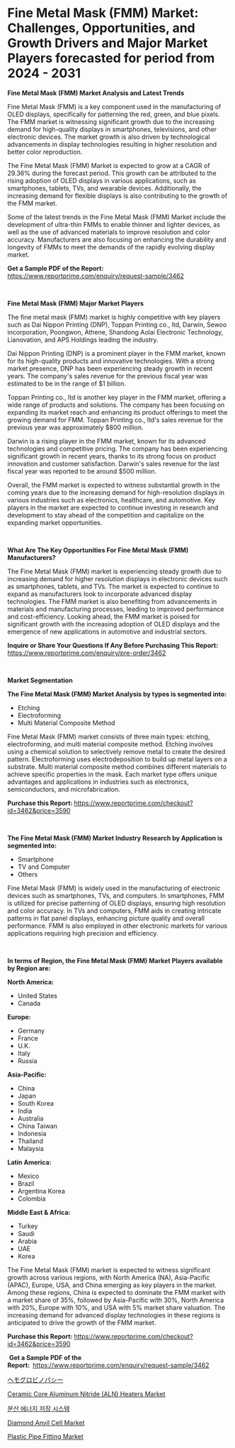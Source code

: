 <p><h1>Fine Metal Mask (FMM) Market: Challenges, Opportunities, and Growth Drivers and Major Market Players forecasted for period from 2024 - 2031</h1></p><p><strong>Fine Metal Mask (FMM) Market Analysis and Latest Trends</strong></p>
<p><p>Fine Metal Mask (FMM) is a key component used in the manufacturing of OLED displays, specifically for patterning the red, green, and blue pixels. The FMM market is witnessing significant growth due to the increasing demand for high-quality displays in smartphones, televisions, and other electronic devices. The market growth is also driven by technological advancements in display technologies resulting in higher resolution and better color reproduction.</p><p>The Fine Metal Mask (FMM) Market is expected to grow at a CAGR of 29.36% during the forecast period. This growth can be attributed to the rising adoption of OLED displays in various applications, such as smartphones, tablets, TVs, and wearable devices. Additionally, the increasing demand for flexible displays is also contributing to the growth of the FMM market.</p><p>Some of the latest trends in the Fine Metal Mask (FMM) Market include the development of ultra-thin FMMs to enable thinner and lighter devices, as well as the use of advanced materials to improve resolution and color accuracy. Manufacturers are also focusing on enhancing the durability and longevity of FMMs to meet the demands of the rapidly evolving display market.</p></p>
<p><strong>Get a Sample PDF of the Report:&nbsp;</strong> <a href="https://www.reportprime.com/enquiry/request-sample/3462">https://www.reportprime.com/enquiry/request-sample/3462</a></p>
<p>&nbsp;</p>
<p><strong>Fine Metal Mask (FMM) Major Market Players</strong></p>
<p><p>The fine metal mask (FMM) market is highly competitive with key players such as Dai Nippon Printing (DNP), Toppan Printing co., ltd, Darwin, Sewoo incorporation, Poongwon, Athene, Shandong Aolai Electronic Technology, Lianovation, and APS Holdings leading the industry.</p><p>Dai Nippon Printing (DNP) is a prominent player in the FMM market, known for its high-quality products and innovative technologies. With a strong market presence, DNP has been experiencing steady growth in recent years. The company's sales revenue for the previous fiscal year was estimated to be in the range of $1 billion.</p><p>Toppan Printing co., ltd is another key player in the FMM market, offering a wide range of products and solutions. The company has been focusing on expanding its market reach and enhancing its product offerings to meet the growing demand for FMM. Toppan Printing co., ltd's sales revenue for the previous year was approximately $800 million.</p><p>Darwin is a rising player in the FMM market, known for its advanced technologies and competitive pricing. The company has been experiencing significant growth in recent years, thanks to its strong focus on product innovation and customer satisfaction. Darwin's sales revenue for the last fiscal year was reported to be around $500 million.</p><p>Overall, the FMM market is expected to witness substantial growth in the coming years due to the increasing demand for high-resolution displays in various industries such as electronics, healthcare, and automotive. Key players in the market are expected to continue investing in research and development to stay ahead of the competition and capitalize on the expanding market opportunities.</p></p>
<p>&nbsp;</p>
<p><strong>What Are The Key Opportunities For Fine Metal Mask (FMM) Manufacturers?</strong></p>
<p><p>The Fine Metal Mask (FMM) market is experiencing steady growth due to increasing demand for higher resolution displays in electronic devices such as smartphones, tablets, and TVs. The market is expected to continue to expand as manufacturers look to incorporate advanced display technologies. The FMM market is also benefiting from advancements in materials and manufacturing processes, leading to improved performance and cost-efficiency. Looking ahead, the FMM market is poised for significant growth with the increasing adoption of OLED displays and the emergence of new applications in automotive and industrial sectors.</p></p>
<p><strong>Inquire or Share Your Questions If Any Before Purchasing This Report:</strong> <a href="https://www.reportprime.com/enquiry/pre-order/3462">https://www.reportprime.com/enquiry/pre-order/3462</a></p>
<p>&nbsp;</p>
<p><strong>Market Segmentation</strong></p>
<p><strong>The Fine Metal Mask (FMM) Market Analysis by types is segmented into:</strong></p>
<p><ul><li>Etching</li><li>Electroforming</li><li>Multi Material Composite Method</li></ul></p>
<p><p>Fine Metal Mask (FMM) market consists of three main types: etching, electroforming, and multi material composite method. Etching involves using a chemical solution to selectively remove metal to create the desired pattern. Electroforming uses electrodeposition to build up metal layers on a substrate. Multi material composite method combines different materials to achieve specific properties in the mask. Each market type offers unique advantages and applications in industries such as electronics, semiconductors, and microfabrication.</p></p>
<p><strong>Purchase this Report:&nbsp;</strong><a href="https://www.reportprime.com/checkout?id=3462&price=3590">https://www.reportprime.com/checkout?id=3462&price=3590</a></p>
<p>&nbsp;</p>
<p><strong>The Fine Metal Mask (FMM) Market Industry Research by Application is segmented into:</strong></p>
<p><ul><li>Smartphone</li><li>TV and Computer</li><li>Others</li></ul></p>
<p><p>Fine Metal Mask (FMM) is widely used in the manufacturing of electronic devices such as smartphones, TVs, and computers. In smartphones, FMM is utilized for precise patterning of OLED displays, ensuring high resolution and color accuracy. In TVs and computers, FMM aids in creating intricate patterns in flat panel displays, enhancing picture quality and overall performance. FMM is also employed in other electronic markets for various applications requiring high precision and efficiency.</p></p>
<p>&nbsp;</p>
<p><strong>In terms of Region, the Fine Metal Mask (FMM) Market Players available by Region are:</strong></p>
<p>
    <p> <strong> North America: </strong>
        <ul>
            <li>United States</li>
            <li>Canada</li>
        </ul>
        </p> 
    <p> <strong> Europe: </strong>
        <ul>
            <li>Germany</li>
            <li>France</li>
            <li>U.K.</li>
            <li>Italy</li>
            <li>Russia</li>
        </ul>
        </p> 
    <p> <strong> Asia-Pacific: </strong>
        <ul>
            <li>China</li>
            <li>Japan</li>
            <li>South Korea</li>
            <li>India</li>
            <li>Australia</li>
            <li>China Taiwan</li>
            <li>Indonesia</li>
            <li>Thailand</li>
            <li>Malaysia</li>
        </ul>
        </p> 
    <p> <strong> Latin America: </strong>
        <ul>
            <li>Mexico</li>
            <li>Brazil</li>
            <li>Argentina Korea</li>
            <li>Colombia</li>
        </ul>
        </p> 
    <p> <strong> Middle East & Africa: </strong>
        <ul>
            <li>Turkey</li>
            <li>Saudi</li>
            <li>Arabia</li>
            <li>UAE</li>
            <li>Korea</li>
        </ul>
    </p>
    </p>
<p><p>The Fine Metal Mask (FMM) market is expected to witness significant growth across various regions, with North America (NA), Asia-Pacific (APAC), Europe, USA, and China emerging as key players in the market. Among these regions, China is expected to dominate the FMM market with a market share of 35%, followed by Asia-Pacific with 30%, North America with 20%, Europe with 10%, and USA with 5% market share valuation. The increasing demand for advanced display technologies in these regions is anticipated to drive the growth of the FMM market.</p></p>
<p><strong>Purchase this Report: </strong><a href="https://www.reportprime.com/checkout?id=3462&price=3590">https://www.reportprime.com/checkout?id=3462&price=3590</a></p>
<p>&nbsp;<strong>Get a Sample PDF of the Report:&nbsp;&nbsp;</strong><a href="https://www.reportprime.com/enquiry/request-sample/3462">https://www.reportprime.com/enquiry/request-sample/3462</a></p>
<p><strong></strong></p>
<p><p><a href="https://github.com/xemfu2379520/Market-Research-Report-List-1/blob/main/749562614372.md">ヘモグロビノパシー</a></p><p><a href="https://github.com/ChiragRP21/Market-Research-Report-List-4/blob/main/ceramic-core-aluminum-nitride-aln-heaters-market.md">Ceramic Core Aluminum Nitride (ALN) Heaters Market</a></p><p><a href="https://medium.com/@verniemorar2023/%EB%B6%84%EC%82%B0-%EC%97%90%EB%84%88%EC%A7%80-%EC%A0%80%EC%9E%A5-%EC%8B%9C%EC%8A%A4%ED%85%9C-%EC%8B%9C%EC%9E%A5%EC%9D%80-%EC%8B%9C%EC%9E%A5-%EC%A0%90%EC%9C%A0%EC%9C%A8-%EC%8B%9C%EC%9E%A5-%EB%8F%99%ED%96%A5-%EB%B0%8F-%EC%8B%9C%EC%9E%A5-%EC%84%B1%EC%9E%A5%EC%97%90-%EB%8C%80%ED%95%9C-%EC%A0%95%EB%B3%B4%EB%A5%BC-%EC%A0%9C%EA%B3%B5%ED%95%A9%EB%8B%88%EB%8B%A4-4c7be76b0b3f">분산 에너지 저장 시스템</a></p><p><a href="https://view.publitas.com/reportprime-1/diamond-anvil-cell-market-research-report-provides-thorough-industry-overview-which-offers-an-in-depth-analysis-of-product-trends-and-new-market-divisions/">Diamond Anvil Cell Market</a></p><p><a href="https://confirmed-shield-e13.notion.site/Insights-into-Plastic-Pipe-Fitting-Market-Size-Analysing-Market-Share-Trends-and-Growth-from-2024-aa5a82b78f8246838ed53aaec475d70b">Plastic Pipe Fitting Market</a></p></p>